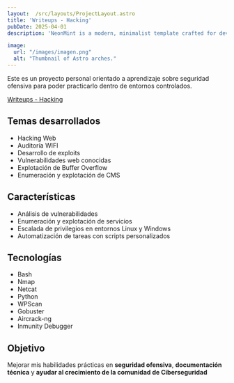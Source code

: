 ```yaml
---
layout:  /src/layouts/ProjectLayout.astro
title: 'Writeups - Hacking'
pubDate: 2025-04-01
description: 'NeonMint is a modern, minimalist template crafted for developers and digital creatives.'

image:
  url: "/images/imagen.png"
  alt: "Thumbnail of Astro arches."
--- 
```


Este es un proyecto personal orientado a aprendizaje sobre seguridad ofensiva para poder practicarlo dentro de entornos controlados. </br>

[Writeups - Hacking](https://medium.com/@s4nti.personal)

## Temas desarrollados
- Hacking Web
- Auditoría WIFI
- Desarrollo de exploits
- Vulnerabilidades web conocidas
- Explotación de Buffer Overflow
- Enumeración y explotación de CMS

## Características

- Análisis de vulnerabilidades
- Enumeración y explotación de servicios
- Escalada de privilegios en entornos Linux y Windows
- Automatización de tareas con scripts personalizados

## Tecnologías

- Bash
- Nmap
- Netcat
- Python
- WPScan
- Gobuster
- Aircrack-ng
- Inmunity Debugger

## Objetivo

Mejorar mis habilidades prácticas en **seguridad ofensiva**, **documentación técnica** y **ayudar al crecimiento de la comunidad de Ciberseguridad**
